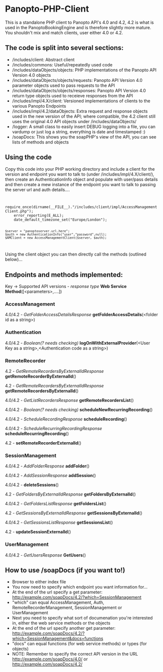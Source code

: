 Panopto-PHP-Client
==================

This is a standalone PHP client to Panopto API's 4.0 and 4.2, 4.2 is what is used in the PanoptoBookingEngine and is therefore slightly more mature. You shouldn't mix and match clients, user either 4.0 or 4.2.

The code is split into several sections:
----------------------------------------

* /includes/client: Abstract client
* /includes/commons: Useful/repeatedly used code
* /includes/dataObjects/objects: PHP implementations of the Panopto API Version 4.0 objects
* /includes/dataObjects/objects/requests: Panopto API Version 4.0 parameter objects used to pass requests to the API
* /includes/dataObjects/objects/responses: Panopto API Version 4.0 return type objects used to receieve responses from the API
* /includes/impl/4.X/client: Versioned implementations of clients to the various Panopto Endpoints
* /includes/impl/4.2/dataObjects: Extra request and response objects used in the new version of the API; where compatible, the 4.2 client still uses the original 4.0 API objects under /includes/dataObjects/
* /logger: A small class to easily insert DEBUG logging into a file, you can vardump or just log a string, everything is date and timestamped :)
* /soapDocs: This shows you the soapPHP's view of the API, you can see lists of methods and objects

Using the code
--------------

Copy this code into your PHP working directory and include a client for the version and endpoint you want to talk to (under /includes/impl/4.X/client/), then create an AuthenticationInfo object and populate with  user/pass details and then create a mew
instance of the endpoint you want to talk to passing the server url and auth details....

<code>
	require_once(dirname(__FILE__)."/includes/client/impl/AccessManagementClient.php");
	error_reporting(E_ALL);
	date_default_timezone_set("Europe/London");

	$server = "panoptoserver.url.here";
	$auth = new AuthenticationInfo("user","password",null);
	$AMClient = new AccessManagementClient($server, $auth);
</code>

Using the client object you can then directly call the methods (outlined below)...

Endpoints and methods implemented:
----------------------

Key -> Supported API versions - *response type* **Web Service Method**([&lt;parameters&gt;,....])

### AccessManagement

4.0/4.2 - *GetFolderAccessDetailsResponse* **getFolderAccessDetails**(&lt;folder id as a string&gt;)

### Authentication

4.0/4.2 - *Boolean(? needs checking)* **logOnWithExternalProvider**(&lt;User Key as a string&gt;,&lt;Authentication code as a string&gt;)

### RemoteRecorder

4.2 - *GetRemoteRecordersByExternalIdResponse* **getRemoteRecorderByExternalId**()

4.2 - *GetRemoteRecordersByExternalIdResponse* **getRemoteRecordersByExternalId**()

4.0/4.2 - *GetListRecordersResponse* **getRemoteRecordersList**()

4.0/4.2 - *Boolean(? needs checking)* **scheduleNewRecurringRecording**()

4.0/4.2 - *ScheduleRecordingResponse* **scheduleRecording**()

4.0/4.2 - *ScheduleRecurringRecordingResponse* **scheduleRecurringRecording**()

4.2 - **setRemoteRecorderExternalId**()

### SessionManagement

4.0/4.2 - *AddFolderResponse* **addFolder**()

4.0/4.2 - *AddSessionResponse* **addSession**()

4.0/4.2 - **deleteSessions**()

4.2 - *GetFoldersByExternalIdResponse* **getFoldersByExternalId**()

4.0/4.2 - *GetFoldersListResponse* **getFoldersList**()

4.2 - *GetSessionsByExternalIdResponse* **getSessionsByExternalId**()

4.0/4.2 - *GetSessionsListResponse* **getSessionsList**()

4.2 - **updateSessionExternalId**()

### UserManagement

4.0/4.2 - *GetUsersResponse* **GetUsers**()


How to use /soapDocs (if you want to!)
--------------------------------------

* Browser to either index file
* You now need to specify which endpoint you want information for...
* At the end of the url specify a get parameter: http://example.com/soapDocs/4.2/?which=SessionManagement
* "which" can equal AccessManagement, Auth, RemoteRecorderManagement, SessionManagement or UserManagement
* Next you need to specify what sort of documenation you're interested in, either the web service methods or the objects
* At the end of the url specify another get parameter: http://example.com/soapDocs/4.2/?which=SessionManagement&docs=functions
* "docs" can equal functions (for web service methods) or types (for objects)
* NOTE: Remember to specify the correct API version in the URL http://example.com/soapDocs/4.0/ or http://example.com/soapDocs/4.2/